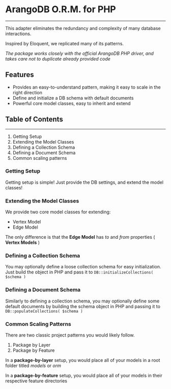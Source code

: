 # ArangoDB O.R.M. for PHP
--------------------------

This adapter eliminates the redundancy and complexity of many database interactions.

Inspired by Eloquent, we replicated many of its patterns.

_The package works closely with the official ArangoDB PHP driver, and takes care not to duplicate already provided code_

Features
--------

* Provides an easy-to-understand pattern, making it easy to scale in the right direction
* Define and initialize a DB schema with default documents
* Powerful core model classes, easy to inherit and extend

## Table of Contents
---------------------
1. Getting Setup
2. Extending the Model Classes
3. Defining a Collection Schema
4. Defining a Document Schema
5. Common scaling patterns

### Getting Setup
Getting setup is simple! Just provide the DB settings, and extend the model classes!

### Extending the Model Classes
We provide two core model classes for extending:
* Vertex Model
* Edge Model

The only difference is that the <b>Edge Model</b> has <em>to</em> and <em>from</em> properties ( <b>Vertex Models</b> )

### Defining a Collection Schema
You may optionally define a loose collection schema for easy initialization. Just build the object in PHP and pass it to
 <code>DB::initializeCollections( $schema )</code>
 
### Defining a Document Schema
Similarly to defining a collection schema, you may optionally define some default documents by building the schema object in PHP and passing it to
<code>DB::populateCollections( $schema )</code>

### Common Scaling Patterns
There are two classic project patterns you would likely follow. 
1. Package by Layer
2. Package by Feature

In a <b>package-by-layer</b> setup, you would place all of your models in a root folder titled <em>models</em> or <em>orm</em>

In a <b>package-by-feature</b> setup, you would place all of your models in their respective feature directories